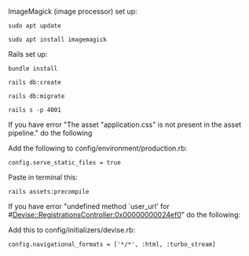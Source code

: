 
ImageMagick (image processor) set up:

```
sudo apt update
```

```
sudo apt install imagemagick
```

Rails set up:

```
bundle install
```

```
rails db:create
```

```
rails db:migrate
```

```
rails s -p 4001
```

If you have error "The asset "application.css" is not present in the asset pipeline." do the following

Add the following to config/environment/production.rb:

```
config.serve_static_files = true
```
Paste in terminal this:
```
rails assets:precompile
```
If you have error "undefined method `user_url' for #<Devise::RegistrationsController:0x00000000024ef0>" do the following:

Add this to config/initializers/devise.rb:
```
config.navigational_formats = ['*/*', :html, :turbo_stream]
```